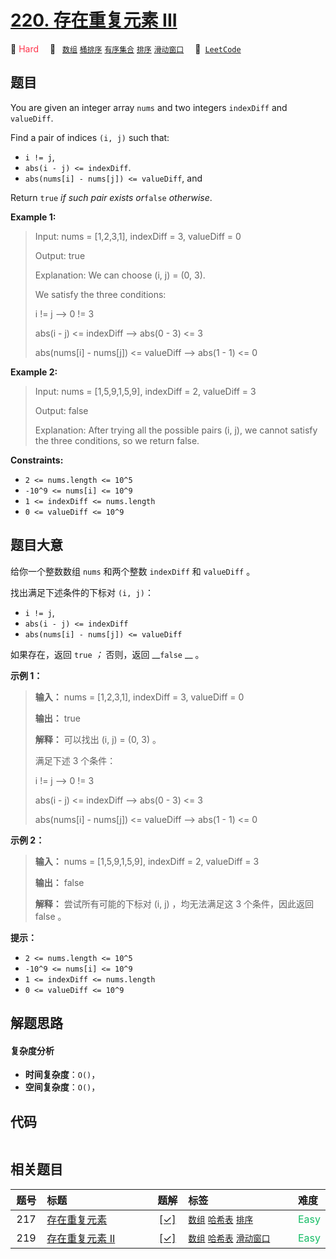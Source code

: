 # [220. 存在重复元素 III](https://leetcode.com/problems/contains-duplicate-iii)

🔴 <font color=#ff334b>Hard</font>&emsp; 🔖&ensp; [`数组`](/outline/tag/array.md) [`桶排序`](/outline/tag/bucket-sort.md) [`有序集合`](/outline/tag/ordered-set.md) [`排序`](/outline/tag/sorting.md) [`滑动窗口`](/outline/tag/sliding-window.md)&emsp; 🔗&ensp;[`LeetCode`](https://leetcode.com/problems/contains-duplicate-iii)

## 题目

You are given an integer array `nums` and two integers `indexDiff` and
`valueDiff`.

Find a pair of indices `(i, j)` such that:

  * `i != j`,
  * `abs(i - j) <= indexDiff`.
  * `abs(nums[i] - nums[j]) <= valueDiff`, and

Return `true` _if such pair exists or_`false` _otherwise_.



**Example 1:**

> Input: nums = [1,2,3,1], indexDiff = 3, valueDiff = 0
> 
> Output: true
> 
> Explanation: We can choose (i, j) = (0, 3).
> 
> We satisfy the three conditions:
> 
> i != j --> 0 != 3
> 
> abs(i - j) <= indexDiff --> abs(0 - 3) <= 3
> 
> abs(nums[i] - nums[j]) <= valueDiff --> abs(1 - 1) <= 0

**Example 2:**

> Input: nums = [1,5,9,1,5,9], indexDiff = 2, valueDiff = 3
> 
> Output: false
> 
> Explanation: After trying all the possible pairs (i, j), we cannot satisfy the three conditions, so we return false.

**Constraints:**

  * `2 <= nums.length <= 10^5`
  * `-10^9 <= nums[i] <= 10^9`
  * `1 <= indexDiff <= nums.length`
  * `0 <= valueDiff <= 10^9`


## 题目大意

给你一个整数数组 `nums` 和两个整数 `indexDiff` 和 `valueDiff` 。

找出满足下述条件的下标对 `(i, j)`：

  * `i != j`,
  * `abs(i - j) <= indexDiff`
  * `abs(nums[i] - nums[j]) <= valueDiff`

如果存在，返回 `true` _；_ 否则，返回 __`false` __ 。



**示例 1：**

> 
> 
> 
> 
> 
> **输入：** nums = [1,2,3,1], indexDiff = 3, valueDiff = 0
> 
> **输出：** true
> 
> **解释：** 可以找出 (i, j) = (0, 3) 。
> 
> 满足下述 3 个条件：
> 
> i != j --> 0 != 3
> 
> abs(i - j) <= indexDiff --> abs(0 - 3) <= 3
> 
> abs(nums[i] - nums[j]) <= valueDiff --> abs(1 - 1) <= 0
> 
> 

**示例 2：**

> 
> 
> 
> 
> 
> **输入：** nums = [1,5,9,1,5,9], indexDiff = 2, valueDiff = 3
> 
> **输出：** false
> 
> **解释：** 尝试所有可能的下标对 (i, j) ，均无法满足这 3 个条件，因此返回 false 。
> 
> 



**提示：**

  * `2 <= nums.length <= 10^5`
  * `-10^9 <= nums[i] <= 10^9`
  * `1 <= indexDiff <= nums.length`
  * `0 <= valueDiff <= 10^9`


## 解题思路

#### 复杂度分析

- **时间复杂度**：`O()`，
- **空间复杂度**：`O()`，

## 代码

```javascript

```

## 相关题目

<!-- prettier-ignore -->
| 题号 | 标题 | 题解 | 标签 | 难度 |
| :------: | :------ | :------: | :------ | :------ |
| 217 | [存在重复元素](https://leetcode.com/problems/contains-duplicate) | [[✓]](/problem/0217.md) |  [`数组`](/outline/tag/array.md) [`哈希表`](/outline/tag/hash-table.md) [`排序`](/outline/tag/sorting.md) | <font color=#15bd66>Easy</font> |
| 219 | [存在重复元素 II](https://leetcode.com/problems/contains-duplicate-ii) | [[✓]](/problem/0219.md) |  [`数组`](/outline/tag/array.md) [`哈希表`](/outline/tag/hash-table.md) [`滑动窗口`](/outline/tag/sliding-window.md) | <font color=#15bd66>Easy</font> |

<style>
.blue {
    background-color: #096dd9;
    padding: 0.25rem 0.5rem;
    margin: 0;
    font-size: 0.85em;
    border-radius: 3px;
    color: white;
    font-weight: 500;
}
table th:first-of-type { width: 10%; }
table th:nth-of-type(2) { width: 35%; }
table th:nth-of-type(3) { width: 10%; }
table th:nth-of-type(4) { width: 35%; }
table th:nth-of-type(5) { width: 10%; }
</style>
